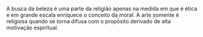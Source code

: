 ﻿A busca da beleza é uma parte da religião apenas na medida em que é ética e em grande escala enriquece o conceito da moral. A arte somente é religiosa quando se torna difusa com o propósito derivado de alta motivação espiritual.